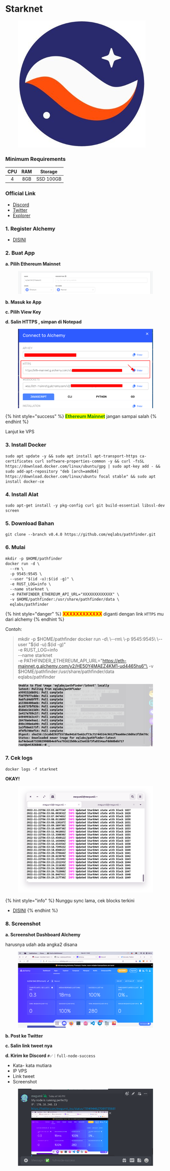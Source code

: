 # Starknet

<figure><img src=".gitbook/assets/STRAKNNNN.jpg" alt=""><figcaption></figcaption></figure>

### Minimum Requirements

| CPU | RAM |  Storage  |
| :-: | :-: | :-------: |
|  4  | 8GB | SSD 100GB |

### Official Link

* [Discord](http://starknet.io/discord)
* [Twitter](https://twitter.com/StarkWareLtd)
* [Explorer](https://voyager.online/)

### 1. Register Alchemy

* [DISINI](https://alchemy.com/?r=8d1e5ee5ec1f9c0c)

### 2. Buat App&#x20;

**a. Pilih Ethereum Mainnet**

<figure><img src=".gitbook/assets/alchemy mainnrt.png" alt=""><figcaption></figcaption></figure>

**b. Masuk ke App**

**c. Pilih View Key**

**d. Salin HTTPS , simpan di Notepad**

<figure><img src=".gitbook/assets/Salin ini.png" alt=""><figcaption></figcaption></figure>

{% hint style="success" %}
<mark style="color:green;">**Ethereum Mainnet**</mark> jangan sampai salah
{% endhint %}

Lanjut ke VPS

### 3. Install Docker

```
sudo apt update -y && sudo apt install apt-transport-https ca-certificates curl software-properties-common -y && curl -fsSL https://download.docker.com/linux/ubuntu/gpg | sudo apt-key add - && sudo add-apt-repository "deb [arch=amd64] https://download.docker.com/linux/ubuntu focal stable" && sudo apt install docker-ce
```

### 4. Install Alat

```
sudo apt-get install -y pkg-config curl git build-essential libssl-dev screen
```

### 5. Download Bahan

```
git clone --branch v0.4.0 https://github.com/eqlabs/pathfinder.git
```

### 6. Mulai

```
mkdir -p $HOME/pathfinder
docker run -d \
  --rm \
  -p 9545:9545 \
  --user "$(id -u):$(id -g)" \
  -e RUST_LOG=info \
  --name starknet \
  -e PATHFINDER_ETHEREUM_API_URL="XXXXXXXXXXXXX" \
  -v $HOME/pathfinder:/usr/share/pathfinder/data \
  eqlabs/pathfinder
```

{% hint style="danger" %}
<mark style="color:red;">**XXXXXXXXXXXX**</mark>  diganti dengan link `HTTPS` mu dari alchemy
{% endhint %}

Contoh:

> mkdir -p $HOME/pathfinder docker run -d\
> \--rm\
> \-p 9545:9545\
> \--user "$(id -u):$(id -g)"\
> \-e RUST\_LOG=info\
> \--name starknet\
> \-e PATHFINDER\_ETHEREUM\_API\_URL="https://eth-mainnet.g.alchemy.com/v2/HE50Y4MAEZ4KM1-ud4465hs6"\
> \-v $HOME/pathfinder:/usr/share/pathfinder/data\
> eqlabs/pathfinder

<figure><img src=".gitbook/assets/WOKE.png" alt=""><figcaption></figcaption></figure>

### 7. Cek logs

```
docker logs -f starknet
```

**OKAY!**

<figure><img src=".gitbook/assets/Screenshot from 2022-11-22 13-53-29.png" alt=""><figcaption></figcaption></figure>

{% hint style="info" %}
Nunggu sync lama, cek blocks terkini

* [DISINI](https://voyager.online/)
{% endhint %}

### 8. Screenshot

**a. Screenshot Dashboard Alchemy**

harusnya udah ada angka2 disana

<figure><img src=".gitbook/assets/Screenshot from 2022-11-22 13-43-04.png" alt=""><figcaption></figcaption></figure>

**b. Post ke Twitter**

**c. Salin link tweet nya**

**d. Kirim ke Discord** `#✅｜full-node-success`

* Kata- kata mutiara
* IP VPS
* Link tweet
* Screenshot

<figure><img src=".gitbook/assets/2022-11-22_13-45.png" alt=""><figcaption></figcaption></figure>
